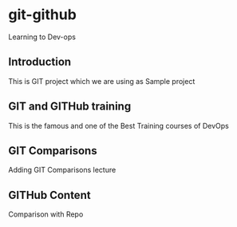# git-github
Learning to Dev-ops

## Introduction
This is GIT project which we are using as Sample project

## GIT and GITHub training
This is the famous and one of the Best Training courses of DevOps

## GIT Comparisons
Adding GIT Comparisons lecture

## GITHub Content
Comparison with Repo
